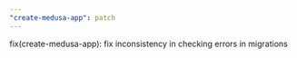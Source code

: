 ```yaml
---
"create-medusa-app": patch
---
```


fix(create-medusa-app): fix inconsistency in checking errors in migrations
